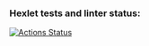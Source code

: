 ### Hexlet tests and linter status:
[![Actions Status](https://github.com/adwoa71/fullstack-javascript-project-44/workflows/hexlet-check/badge.svg)](https://github.com/adwoa71/fullstack-javascript-project-44/actions)